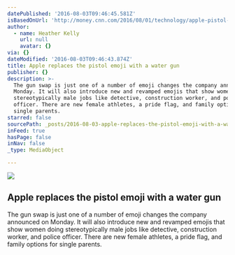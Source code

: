 ```yaml
---
datePublished: '2016-08-03T09:46:45.581Z'
isBasedOnUrl: 'http://money.cnn.com/2016/08/01/technology/apple-pistol-emoji/index.html'
author:
  - name: Heather Kelly
    url: null
    avatar: {}
via: {}
dateModified: '2016-08-03T09:46:43.874Z'
title: Apple replaces the pistol emoji with a water gun
publisher: {}
description: >-
  The gun swap is just one of a number of emoji changes the company announced on
  Monday. It will also introduce new and revamped emojis that show women doing
  stereotypically male jobs like detective, construction worker, and police
  officer. There are new female athletes, a pride flag, and family options for
  single parents.
starred: false
sourcePath: _posts/2016-08-03-apple-replaces-the-pistol-emoji-with-a-water-gun.md
inFeed: true
hasPage: false
inNav: false
_type: MediaObject

---
```

<article style=""><img src="http://i2.cdn.turner.com/money/dam/assets/160606074339-a-world-of-emoji-00004112-1024x576.jpg" /><h1>Apple replaces the pistol emoji with a water gun</h1><p>The gun swap is just one of a number of emoji changes the company announced on Monday. It will also introduce new and revamped emojis that show women doing stereotypically male jobs like detective, construction worker, and police officer. There are new female athletes, a pride flag, and family options for single parents.</p></article>